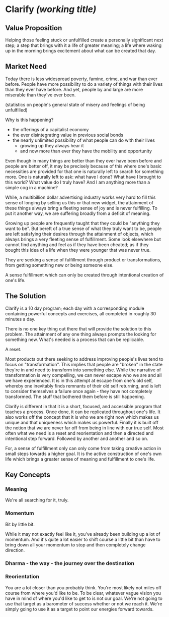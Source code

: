 Clarify _(working title)_
=========================
 
 
## Value Proposition
Helping those feeling stuck or unfulfilled create a personally significant next step; a step that brings with it a life of greater meaning; a life where waking up in the morning brings excitement about what can be created that day. 

## Market Need
Today there is less widespread poverty, famine, crime, and war than ever before. People have more possibility to do a variety of things with their lives than they ever have before.  And yet, people by and large are more miserable than they've ever been.  

(statistics on people's general state of misery and feelings of being unfulfilled)

Why is this happening?   

 - the offerings of a capitalist economy
 - the ever disintegrating value in previous social bonds 
 - the nearly unlimited possibility of what people can do with their lives
	- growing up they always hear it
	- and now more than ever they have the mobility and opportunity


 
Even though in many things are better than they ever have been before and people are better off, it may be precisely because of this where one's basic necessities are provided for that one is naturally left to search for something more.  One is naturally left to ask: what have I done? What have I brought to this world? What value do I truly have?  And I am anything more than a simple cog in a machine?      

While, a multibillion dollar advertising industry works very hard to fill this sense of longing by selling us this or that new widget, the attainment of these things always bring a fleeting sense of joy and is never fulfilling. To put it another way, we are suffering broadly from a deficit of meaning. 

Growing up people are frequently taught that they could be "anything they want to be".  But bereft of a true sense of what they truly want to be, people are left satisfying their desires through the attainment of objects, which always brings a very fleeting sense of fulfillment.  Some look elsewhere but cannot find anything and feel as if they have been cheated; as if they bought this idea of a life when they were younger that was never true. 

They are seeking a sense of fulfillment through product or transformations, from getting something new or being someone else.

A sense fulfillment which can only be created through intentional creation of one's life. 

## The Solution
Clarify is a 10 day program; each day with a corresponding module containing powerful concepts and exercises, all completed in roughly 30 minutes a day.

There is no one key thing out there that will provide the solution to this problem.  The attainment of any one thing always prompts the looking for something new.  What's needed is a process that can be replicable.

A reset. 

Most products out there seeking to address improving people's lives tend to focus on "transformation".  This implies that people are "broken" in the state they're in and need to transform into something else.  While the narrative of transformation is very compelling, we can never escape who we are and all we have experienced.  It is in this attempt at escape from one's old self, whereby one inevitably finds remnants of their old self returning, and is left to consider themselves a failure once again - they have not completely transformed.  The stuff that bothered them before is still happening. 

Clarify is different in that it is a short, focused, and accessible program that teaches a process.  Once done, it can be replicated throughout one's life.  It also works off the concept that it is who we are right now which makes us unique and that uniqueness which makes us powerful.  Finally it is built off the notion that we are never far off from being in line with our true self.  Most often what we need is a reset and reorientation and then a directed and intentional step forward.  Followed by another and another and so on.  

For, a sense of fulfillment only can only come from taking creative action in small steps towards a higher goal.  It is the active construction of one's own life which brings a greater sense of meaning and fulfillment to one's life. 

## Key Concepts

### Meaning
We're all searching for it, truly.  

### Momentum 
Bit by little bit.

While it may not exactly feel like it, you've already been building up a lot of momentum.  And it's quite a lot easier to shift course a little bit than have to bring down all your momentum to stop and then completely change direction.

### Dharma - the way - the journey over the destination

### Reorientation 
You are a lot closer than you probably think.  You're most likely not miles off course from where you'd like to be.  To be clear, whatever vague vision you have in mind of where you'd like to get to is not our goal.  We're not going to use that target as a barometer of success whether or not we reach it.  We're simply going to use it as a target to point our energies forward towards. 